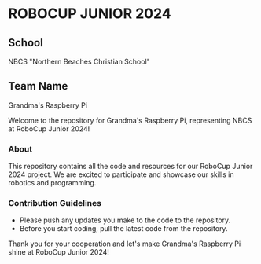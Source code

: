 # ROBOCUP JUNIOR 2024

## School
NBCS "Northern Beaches Christian School"

## Team Name
Grandma's Raspberry Pi

Welcome to the repository for Grandma's Raspberry Pi, representing NBCS at RoboCup Junior 2024!

### About
This repository contains all the code and resources for our RoboCup Junior 2024 project. We are excited to participate and showcase our skills in robotics and programming.

### Contribution Guidelines
- Please push any updates you make to the code to the repository.
- Before you start coding, pull the latest code from the repository.

Thank you for your cooperation and let's make Grandma's Raspberry Pi shine at RoboCup Junior 2024!

